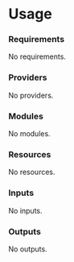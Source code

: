 # Usage

<!--- BEGIN_TF_DOCS --->
### Requirements

No requirements.

### Providers

No providers.

### Modules

No modules.

### Resources

No resources.

### Inputs

No inputs.

### Outputs

No outputs.

<!--- END_TF_DOCS --->

